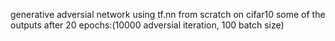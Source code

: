 generative adversial network using tf.nn from scratch on cifar10
some of the outputs after 20 epochs:(10000 adversial iteration, 100 batch size)

